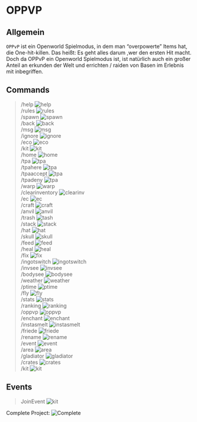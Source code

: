 # OPPVP

## Allgemein

`OPPvP` ist ein Openworld Spielmodus, in dem man “overpowerte” Items hat, die One-hit-killen.
Das heißt: Es geht alles darum ,wer den ersten Hit macht.
Doch da OPPvP ein Openworld Spielmodus ist, ist natürlich auch ein großer Anteil an erkunden der Welt und errichten / raiden von Basen im Erlebnis mit inbegriffen.

## Commands

> /help                ![help](https://progress-bar.dev/0/?scale=100&title=Complete&width=200&color=babaca&suffix=%)<br />
> /rules               ![rules](https://progress-bar.dev/0/?scale=100&title=Complete&width=200&color=babaca&suffix=%)<br />
> /spawn               ![spawn](https://progress-bar.dev/0/?scale=100&title=Complete&width=200&color=babaca&suffix=%)<br />
> /back                ![back](https://progress-bar.dev/0/?scale=100&title=Complete&width=200&color=babaca&suffix=%)<br />
> /msg                 ![msg](https://progress-bar.dev/0/?scale=100&title=Complete&width=200&color=babaca&suffix=%)<br />
> /ignore              ![ignore](https://progress-bar.dev/0/?scale=100&title=Complete&width=200&color=babaca&suffix=%)<br />
> /eco                 ![eco](https://progress-bar.dev/0/?scale=100&title=Complete&width=200&color=babaca&suffix=%)<br />
> /kit                 ![kit](https://progress-bar.dev/0/?scale=100&title=Complete&width=200&color=babaca&suffix=%)<br />
> /home                ![home](https://progress-bar.dev/0/?scale=100&title=Complete&width=200&color=babaca&suffix=%)<br />
> /tpa                 ![tpa](https://progress-bar.dev/0/?scale=100&title=Complete&width=200&color=babaca&suffix=%)<br />
> /tpahere             ![tpa](https://progress-bar.dev/0/?scale=100&title=Complete&width=200&color=babaca&suffix=%)<br />
> /tpaaccept           ![tpa](https://progress-bar.dev/0/?scale=100&title=Complete&width=200&color=babaca&suffix=%)<br />
> /tpadeny             ![tpa](https://progress-bar.dev/0/?scale=100&title=Complete&width=200&color=babaca&suffix=%)<br />
> /warp                ![warp](https://progress-bar.dev/0/?scale=100&title=Complete&width=200&color=babaca&suffix=%)<br />
> /clearinventory      ![clearinv](https://progress-bar.dev/0/?scale=100&title=Complete&width=200&color=babaca&suffix=%)<br />
> /ec                  ![ec](https://progress-bar.dev/0/?scale=100&title=Complete&width=200&color=babaca&suffix=%)<br />
> /craft               ![craft](https://progress-bar.dev/0/?scale=100&title=Complete&width=200&color=babaca&suffix=%)<br />
> /anvil               ![anvil](https://progress-bar.dev/0/?scale=100&title=Complete&width=200&color=babaca&suffix=%)<br />
> /trash               ![tash](https://progress-bar.dev/0/?scale=100&title=Complete&width=200&color=babaca&suffix=%)<br />
> /stack               ![stack](https://progress-bar.dev/0/?scale=100&title=Complete&width=200&color=babaca&suffix=%)<br />
> /hat                 ![hat](https://progress-bar.dev/0/?scale=100&title=Complete&width=200&color=babaca&suffix=%)<br />
> /skull               ![skull](https://progress-bar.dev/0/?scale=100&title=Complete&width=200&color=babaca&suffix=%)<br />
> /feed                ![feed](https://progress-bar.dev/0/?scale=100&title=Complete&width=200&color=babaca&suffix=%)<br />
> /heal                ![heal](https://progress-bar.dev/0/?scale=100&title=Complete&width=200&color=babaca&suffix=%)<br />
> /fix                 ![fix](https://progress-bar.dev/0/?scale=100&title=Complete&width=200&color=babaca&suffix=%)<br />
> /ingotswitch         ![ingotswitch](https://progress-bar.dev/0/?scale=100&title=Complete&width=200&color=babaca&suffix=%)<br />
> /invsee              ![invsee](https://progress-bar.dev/0/?scale=100&title=Complete&width=200&color=babaca&suffix=%)<br />
> /bodysee             ![bodysee](https://progress-bar.dev/0/?scale=100&title=Complete&width=200&color=babaca&suffix=%)<br />
> /weather             ![weather](https://progress-bar.dev/0/?scale=100&title=Complete&width=200&color=babaca&suffix=%)<br />
> /ptime               ![ptime](https://progress-bar.dev/0/?scale=100&title=Complete&width=200&color=babaca&suffix=%)<br />
> /fly                 ![fly](https://progress-bar.dev/0/?scale=100&title=Complete&width=200&color=babaca&suffix=%)<br />
> /stats               ![stats](https://progress-bar.dev/0/?scale=100&title=Complete&width=200&color=babaca&suffix=%)<br />
> /ranking             ![ranking](https://progress-bar.dev/0/?scale=100&title=Complete&width=200&color=babaca&suffix=%)<br />
> /oppvp               ![oppvp](https://progress-bar.dev/0/?scale=100&title=Complete&width=200&color=babaca&suffix=%)<br />
> /enchant             ![enchant](https://progress-bar.dev/0/?scale=100&title=Complete&width=200&color=babaca&suffix=%)<br />
> /instasmelt          ![instasmelt](https://progress-bar.dev/0/?scale=100&title=Complete&width=200&color=babaca&suffix=%)<br />
> /friede              ![friede](https://progress-bar.dev/0/?scale=100&title=Complete&width=200&color=babaca&suffix=%)<br />
> /rename              ![rename](https://progress-bar.dev/0/?scale=100&title=Complete&width=200&color=babaca&suffix=%)<br />
> /event               ![event](https://progress-bar.dev/0/?scale=100&title=Complete&width=200&color=babaca&suffix=%)<br />
> /area                ![area](https://progress-bar.dev/0/?scale=100&title=Complete&width=200&color=babaca&suffix=%)<br />
> /gladiator           ![gladiator](https://progress-bar.dev/0/?scale=100&title=Complete&width=200&color=babaca&suffix=%)<br />
> /crates              ![crates](https://progress-bar.dev/0/?scale=100&title=Complete&width=200&color=babaca&suffix=%)<br />
> /kit                 ![kit](https://progress-bar.dev/0/?scale=100&title=Complete&width=200&color=babaca&suffix=%)<br />

## Events

> JoinEvent            ![kit](https://progress-bar.dev/0/?scale=100&title=Complete&width=200&color=babaca&suffix=%)<br />

Complete Project: ![Complete](https://progress-bar.dev/0/?scale=100&title=Complete&width=200&color=babaca&suffix=%)

